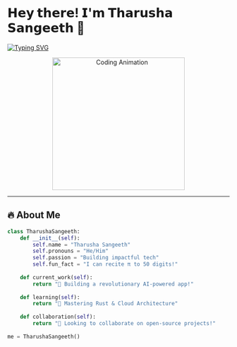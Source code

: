 # 𝗛𝗲𝘆 𝘁𝗵𝗲𝗿𝗲! 𝗜'𝗺 𝗧𝗵𝗮𝗿𝘂𝘀𝗵𝗮 𝗦𝗮𝗻𝗴𝗲𝗲𝘁𝗵 👋

[![Typing SVG](https://readme-typing-svg.demolab.com?font=Fira+Code&weight=600&size=22&duration=3000&pause=500&color=00FF00&width=435&lines=Full-Stack+Developer;Open-Source+Enthusiast;Tech+Explorer;Coffee+Lover)](https://git.io/typing-svg)

<p align="center">
  <img src="https://github.com/Tharusha2002-s/Tharusha2002-s/blob/main/assets/coding.gif?raw=true" width="300" alt="Coding Animation">
</p>

---

## 🔥 **About Me**
```python
class TharushaSangeeth:
    def __init__(self):
        self.name = "Tharusha Sangeeth"
        self.pronouns = "He/Him"
        self.passion = "Building impactful tech"
        self.fun_fact = "I can recite π to 50 digits!"
    
    def current_work(self):
        return "🔭 Building a revolutionary AI-powered app!"
    
    def learning(self):
        return "🌱 Mastering Rust & Cloud Architecture"
    
    def collaboration(self):
        return "👯 Looking to collaborate on open-source projects!"
    
me = TharushaSangeeth()
